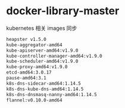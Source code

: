 # docker-library-master

kubernetes 相关 images 同步

```bash
heapster v1.5.0
kube-aggregator-amd64
kube-apiserver-amd64:v1.9.0
kube-controller-manager-amd64:v1.9.0
kube-scheduler-amd64:v1.9.0
kube-proxy-amd64:v1.9.0
etcd-amd64:3.0.17
pause-amd64:3.1
k8s-dns-sidecar-amd64:1.14.5
k8s-dns-kube-dns-amd64:1.14.5
k8s-dns-dnsmasq-nanny-amd64:1.14.5
flannel:v0.10.0-amd64
```